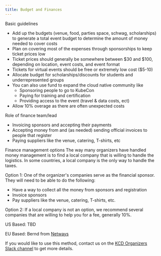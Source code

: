 ```yaml
---
title: Budget and Finances
---
```


Basic guidelines

* Add up the budgets (venue, food, parties space, schwag, scholarships) to generate a total event budget to determine the amount of money needed to cover costs
* Plan on covering most of the expenses through sponsorships to keep ticket prices low
* Ticket prices should generally be somewhere between $30 and $100, depending on location, event costs, and event format
* Tickets for virtual events should be free or extremely low cost ($5-10)
* Allocate budget for scholarships/discounts for students and underrepresented groups
* You can also use fund to expand the cloud native community like 
  * Sponsoring people to go to KubeCon
  * Paying for training and certification
  * Providing access to the event (travel & data costs, ect)
* Allow 10% overage as there are often unexpected costs

Role of finance team/lead

* Invoicing sponsors and accepting their payments
* Accepting money from and (as needed) sending official invoices to people that register
* Paying suppliers like the venue, catering, T-shirts, etc

Finance management options
The way many  organizers have handled money management is to find a local company that is willing to handle the logistics. In some countries, a local company is the only way to handle the taxes.

Option 1: One of the organizer's companies serve as the financial sponsor. They will need to be able to do the following:

* Have a way to collect all the money from sponsors and registration
* Invoice sponsors 
* Pay suppliers like the venue, catering, T-shirts, etc.

Option 2: If a local company is not an option, we recommend several companies that are willing to help you for a fee, generally 10%. 

US Based: TBD

EU Based: Bernd from [Netways](http://www.netways.com)

If you would like to use this method, contact us on the [KCD Organizers Slack channel](https://cloud-native.slack.com/archives/CN6LBV16G) to get more details.



